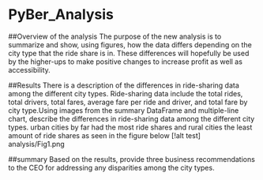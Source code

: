 # PyBer_Analysis
##Overview of the analysis
 The purpose of the new analysis is to summarize and show, using figures, how the data differs depending on the city type that the ride share is in. These differences will hopefully be used by the higher-ups to make positive changes to increase profit as well as accessibility. 
 
 ##Results
 There is a description of the differences in ride-sharing data among the different city types. Ride-sharing data include the total rides, total drivers, total fares, average fare per ride and driver, and total fare by city type.Using images from the summary DataFrame and multiple-line chart, describe the differences in ride-sharing data among the different city types.
urban cities by far had the most ride shares and rural cities the least amount of ride shares as seen in the figure below
[!alt test] analysis/Fig1.png


##summary
Based on the results, provide three business recommendations to the CEO for addressing any disparities among the city types.
